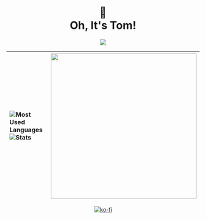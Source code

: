 <div align="center">

<h1>
👀<br>
Oh, It's Tom!
</br>
</h1>

<img src="https://lanyard.kyrie25.me/api/788746150828179456?bg=1e1e2e&gradient=DD6387-DD6387&&waveSpotifyColor=DD6387&waveColor=DD6387"/>

![Most Used Languages](https://github-readme-stats.vercel.app/api/top-langs/?username=OhItsTom&layout=compact&bg_color=1e1e2e&text_color=cdd6f4&icon_color=cba6f7&title_color=94e2d5&langs_count=8) <br> ![Stats](https://github-readme-stats.vercel.app/api?username=OhItsTom&show_icons=true&bg_color=1e1e2e&text_color=cdd6f4&icon_color=cba6f7&title_color=94e2d5)|<img src="https://spotify-github-profile.vercel.app/api/view?uid=mrcool06&cover_image=true&theme=default&show_offline=false&background_color=1e1e2e&text_color=cdd6f4&icon_color=cba6f7&title_color=94e2d5&interchange=true&bar_color_cover=true" style="height: 380px;" /> 
|:--|:-:| 

[![ko-fi](https://ko-fi.com/img/githubbutton_sm.svg)](https://ko-fi.com/M4M0MRES5)
  
</div>
